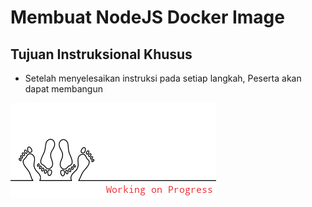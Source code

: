 # Membuat NodeJS Docker Image

## Tujuan Instruksional Khusus

- Setelah menyelesaikan instruksi pada setiap langkah, Peserta akan dapat membangun

![](./images/2021-05-18-01-11-22.png)